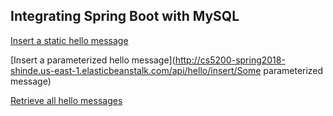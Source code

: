 ## Integrating Spring Boot with MySQL

[Insert a static hello message](http://cs5200-spring2018-shinde.us-east-1.elasticbeanstalk.com/api/hello/insert)

[Insert a parameterized hello message](http://cs5200-spring2018-shinde.us-east-1.elasticbeanstalk.com/api/hello/insert/Some parameterized message)

[Retrieve all hello messages](http://cs5200-spring2018-shinde.us-east-1.elasticbeanstalk.com/api/hello/select/all)